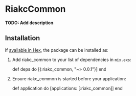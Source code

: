 # RiakcCommon

**TODO: Add description**

## Installation

If [available in Hex](https://hex.pm/docs/publish), the package can be installed as:

  1. Add riakc_common to your list of dependencies in `mix.exs`:

        def deps do
          [{:riakc_common, "~> 0.0.1"}]
        end

  2. Ensure riakc_common is started before your application:

        def application do
          [applications: [:riakc_common]]
        end

